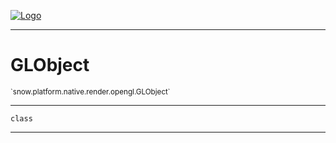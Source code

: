 
[![Logo](../../../../../../images/logo.png)](../../../../../../api/index.html)

---



<h1>GLObject</h1>
<small>`snow.platform.native.render.opengl.GLObject`</small>



---

`class`

---

&nbsp;
&nbsp;

